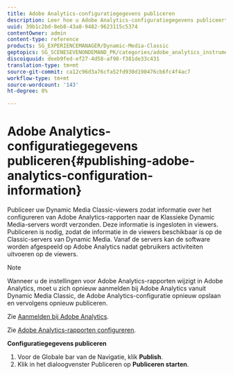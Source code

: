```yaml
---
title: Adobe Analytics-configuratiegegevens publiceren
description: Leer hoe u Adobe Analytics-configuratiegegevens publiceert.
uuid: 39b1c2bd-8eb8-43a8-9482-9623115c5374
contentOwner: admin
content-type: reference
products: SG_EXPERIENCEMANAGER/Dynamic-Media-Classic
geptopics: SG_SCENESEVENONDEMAND_PK/categories/adobe_analytics_instrumentation_kit
discoiquuid: deeb9fed-ef27-4d58-af98-f381de33c431
translation-type: tm+mt
source-git-commit: ca12c96d3a76cfa52fd930d190476cb6fc4f4ac7
workflow-type: tm+mt
source-wordcount: '143'
ht-degree: 0%

---
```



# Adobe Analytics-configuratiegegevens publiceren{#publishing-adobe-analytics-configuration-information}

Publiceer uw Dynamic Media Classic-viewers zodat informatie over het configureren van Adobe Analytics-rapporten naar de Klassieke Dynamic Media-servers wordt verzonden. Deze informatie is ingesloten in viewers. Publiceren is nodig, zodat de informatie in de viewers beschikbaar is op de Classic-servers van Dynamic Media. Vanaf de servers kan de software worden afgespeeld op Adobe Analytics nadat gebruikers activiteiten uitvoeren op de viewers.

>[!NOTE]
>
>Wanneer u de instellingen voor Adobe Analytics-rapporten wijzigt in Adobe Analytics, moet u zich opnieuw aanmelden bij Adobe Analytics vanuit Dynamic Media Classic, de Adobe Analytics-configuratie opnieuw opslaan en vervolgens opnieuw publiceren.

Zie [Aanmelden bij Adobe Analytics](log-analytics.md#log_in_to_adobe_analytics).

Zie [Adobe Analytics-rapporten configureren](configuring-analytics-reports.md#configuring_adobe_analytics_reports).

**Configuratiegegevens publiceren**

1. Voor de Globale bar van de Navigatie, klik **Publish**.
1. Klik in het dialoogvenster Publiceren op **Publiceren starten**.

